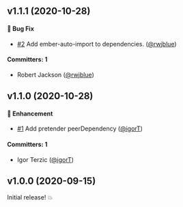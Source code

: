 ## v1.1.1 (2020-10-28)

#### :bug: Bug Fix
* [#2](https://github.com/rwjblue/pretender-query-param-handler/pull/2) Add ember-auto-import to dependencies. ([@rwjblue](https://github.com/rwjblue))

#### Committers: 1
- Robert Jackson ([@rwjblue](https://github.com/rwjblue))


## v1.1.0 (2020-10-28)

#### :rocket: Enhancement
* [#1](https://github.com/rwjblue/pretender-query-param-handler/pull/1) Add pretender peerDependency ([@igorT](https://github.com/igorT))

#### Committers: 1
- Igor Terzic ([@igorT](https://github.com/igorT))


## v1.0.0 (2020-09-15)

Initial release! 💥


